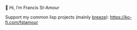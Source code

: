 👋 Hi, I’m Francis St-Amour

Support my common lisp projects (mainly [breeze](https://github.com/fstamour/breeze)): https://ko-fi.com/fstamour

<!--
- 👋 Hi, I’m @fstamour
- 👀 I’m interested in ...
- 🌱 I’m currently learning ...
- 💞️ I’m looking to collaborate on ...
- 📫 How to reach me ...
-->

<!---
fstamour/fstamour is a ✨ special ✨ repository because its `README.md` (this file) appears on your GitHub profile.
You can click the Preview link to take a look at your changes.
--->
